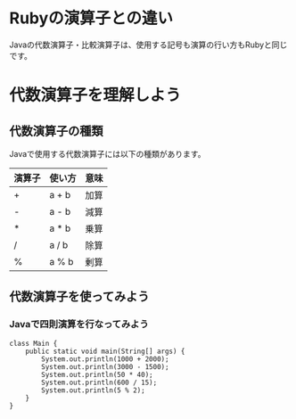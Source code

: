 # Rubyの演算子との違い

Javaの代数演算子・比較演算子は、使用する記号も演算の行い方もRubyと同じです。

# 代数演算子を理解しよう

## 代数演算子の種類

Javaで使用する代数演算子には以下の種類があります。

| 演算子 | 使い方  | 意味  |
| ----- | ------ | ---- |
| +     | a + b  |加算  |　
| -     | a - b  |減算  |　
| *     | a * b  |乗算  |　
| /     | a / b  |除算  |　
| %     | a % b  |剰算  |

## 代数演算子を使ってみよう

### Javaで四則演算を行なってみよう

```
class Main {
    public static void main(String[] args) {
        System.out.println(1000 + 2000);
        System.out.println(3000 - 1500);
        System.out.println(50 * 40);
        System.out.println(600 / 15);
        System.out.println(5 % 2);
    }
}
```



